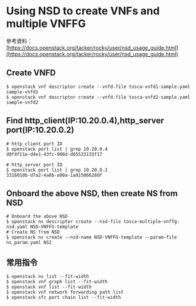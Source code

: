 # Using NSD to create VNFs and multiple VNFFG
參考資料：[https://docs.openstack.org/tacker/rocky/user/nsd_usage_guide.html](https://docs.openstack.org/tacker/rocky/user/nsd_usage_guide.html)
## Create VNFD
```shell
$ openstack vnf descriptor create --vnfd-file tosca-vnfd1-sample.yaml sample-vnfd1
$ openstack vnf descriptor create --vnfd-file tosca-vnfd2-sample.yaml sample-vnfd2
```
## Find http_client(IP:10.20.0.4),http_server port(IP:10.20.0.2)
```shell
# http_client port ID
$ openstack port list | grep 10.20.0.4
d0f4f11e-d4e1-43fc-900d-d65533133f17

# http_server port ID
$ openstack port list | grep 10.20.0.2
3316010b-d7a2-4a8b-a80a-1a915066260f
```
## Onboard the above NSD, then create NS from NSD
```shell
# Onboard the above NSD
$ openstack ns descriptor create --nsd-file tosca-multiple-vnffg-nsd.yaml NSD-VNFFG-template
# Create NS from NSD
$ openstack ns create --nsd-name NSD-VNFFG-template --param-file ns_param.yaml NS2
```
## 常用指令
```shell
$ openstack ns list --fit-width
$ openstack vnf graph list --fit-width
$ openstack vnf list --fit-width
$ openstack vnf network forwarding path list
$ openstack sfc port chain list --fit-width
```